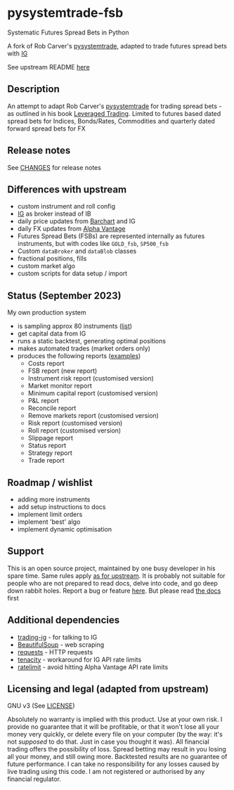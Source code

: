 # pysystemtrade-fsb

Systematic Futures Spread Bets in Python

A fork of Rob Carver's [pysystemtrade](https://github.com/robcarver17/pysystemtrade), adapted to trade futures 
spread bets with [IG](https://www.ig.com/uk)

See upstream README [here](https://github.com/robcarver17/pysystemtrade/blob/master/README.md)

## Description

An attempt to adapt Rob Carver's [pysystemtrade](https://github.com/robcarver17/pysystemtrade) for trading
spread bets - as outlined in his book [Leveraged Trading](https://www.systematicmoney.org/leveraged-trading). Limited
to futures based dated spread bets for Indices, Bonds/Rates, Commodities and quarterly dated forward 
spread bets for FX

## Release notes

See [CHANGES](CHANGES.md) for release notes

## Differences with upstream

- custom instrument and roll config
- [IG](https://www.ig.com/uk) as broker instead of IB
- daily price updates from [Barchart](https://www.barchart.com/) and IG
- daily FX updates from [Alpha Vantage](https://www.alphavantage.co/)
- Futures Spread Bets (FSBs) are represented internally as futures instruments, but with codes like `GOLD_fsb`, 
  `SP500_fsb`
- Custom `dataBroker` and `dataBlob` classes
- fractional positions, fills
- custom market algo
- custom scripts for data setup / import

## Status (September 2023)
My own production system
- is sampling approx 80 instruments ([list](https://pysystemtrade-fsb.bugorfeature.net/reports/instruments.html))
- get capital data from IG
- runs a static backtest, generating optimal positions
- makes automated trades (market orders only)
- produces the following reports ([examples](https://pysystemtrade-fsb.bugorfeature.net/reports/))
  - Costs report
  - FSB report (new report)
  - Instrument risk report (customised version)
  - Market monitor report
  - Minimum capital report (customised version)
  - P&L report
  - Reconcile report
  - Remove markets report (customised version)
  - Risk report (customised version)
  - Roll report (customised version)
  - Slippage report
  - Status report
  - Strategy report
  - Trade report

## Roadmap / wishlist
- adding more instruments
- add setup instructions to docs
- implement limit orders
- implement 'best' algo
- implement dynamic optimisation

## Support

This is an open source project, maintained by one busy developer in his spare time. Same rules apply [as for upstream](https://github.com/robcarver17/pysystemtrade#a-note-on-support). It is probably not suitable for people who are not prepared to read docs, delve into code, and go deep down rabbit holes. Report a bug or feature [here](https://github.com/bug-or-feature/pysystemtrade-fsb/issues). But please read [the docs](https://pysystemtrade-fsb.bugorfeature.net/docs/) first


## Additional dependencies

- [trading-ig](https://pypi.org/project/trading-ig/) - for talking to IG
- [BeautifulSoup](https://pypi.org/project/beautifulsoup4/) - web scraping
- [requests](https://pypi.org/project/requests/) - HTTP requests
- [tenacity](https://pypi.org/project/tenacity/) - workaround for IG API rate limits
- [ratelimit](https://pypi.org/project/ratelimit/) - avoid hitting Alpha Vantage API rate limits

## Licensing and legal (adapted from upstream)

GNU v3 (See [LICENSE](LICENSE))

Absolutely no warranty is implied with this product. Use at your own risk. I provide no guarantee that it will be profitable, or that it won't lose all your money very quickly, or delete every file on your computer (by the way: it's not *supposed* to do that. Just in case you thought it was). All financial trading offers the possibility of loss. Spread betting may result in you losing all your money, and still owing more. Backtested results are no guarantee of future performance. I can take no responsibility for any losses caused by live trading using this code. I am not registered or authorised by any financial regulator. 


